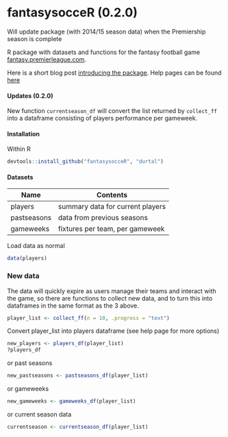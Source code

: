 fantasysocceR (0.2.0)
=============

Will update package (with 2014/15 season data) when the Premiership season is complete

R package with datasets and functions for the fantasy football game [fantasy.premierleague.com](http://fantasy.premierleague.com/).

Here is a short blog post [introducing the package](http://durtal.github.io/blog/r-package-fantasysocceR.html).  Help pages can be found [here](http://durtal.github.io/fantasysocceR/)

#### Updates (0.2.0)
New function `currentseason_df` will convert the list returned by ` collect_ff ` into a dataframe consisting of players performance per gameweek.

#### Installation
Within R
```R
devtools::install_github("fantasysocceR", "durtal")
```

#### Datasets
Name | Contents
-----|--------
players| summary data for current players
pastseasons| data from previous seasons
gameweeks| fixtures per team, per gameweek

Load data as normal
```R
data(players)
```

### New data
The data will quickly expire as users manage their teams and interact with the game, so there are functions to collect new data, and to turn this into dataframes in the same format as the 3 above.  

```R
player_list <- collect_ff(n = 10, .progress = "text")
```

Convert player_list into players dataframe (see help page for more options)
```R
new_players <- players_df(player_list)
?players_df
```
or past seasons
```R
new_pastseasons <- pastseasons_df(player_list)
```
or gameweeks
```R
new_gameweeks <- gameweeks_df(player_list)
```
or current season data
```R
currentseason <- currentseason_df(player_list)
```
